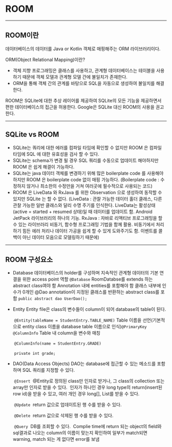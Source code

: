 # ROOM

-----

## ROOM이란

데이터베이스의 데이터를 Java or Kotlin 객체로 매핑해주는 ORM 라이브러리이다.

ORM(Object Relational Mapping)이란?

- 객체 지향 프로그래밍은 클래스를 사용하고, 관계형 데이터베이스는 테이블을 사용하기 때문에 객체 모델과 관계형 모델 간에 불일치가 존재한다.
- ORM을 통해 객체 간의 관계를 바탕으로 SQL을 자동으로 생성하여 불일치를 해결한다.

ROOM은 SQLite에 대한 추상 레이어를 제공하여 SQLite의 모든 기능을 제공하면서 편한 데이터베이스의 접근을 허용한다.
Google은 SQLite 대신 ROOM의 사용을 권고한다.

----

## SQLite vs ROOM

- SQLite는 쿼리에 대한 에러를 컴파일 타임에 확인할 수 없지만 ROOM 은 컴파일 타임에 SQL 에 대한 유효성을 검사 할 수 있다.
- SQLite는 schema가 변경 될 경우 SQL 쿼리를 수동으로 업데이트 해야하지만 ROOM 은 쉽게 해결이 가능하다.
- SQLite는 java 데이터 객체를 변경하기 위해 많은 boilerplate code 를 사용해야 하지만 ROOM 은 boilerplate code 없이 매핑 가능하다.
  (Boilerplate code : 수정하지 않거나 최소한의 수정만을 거쳐 여러곳에 필수적으로 사용되는 코드)
- ROOM 은 LiveData 와 RxJava 를 위한 Observation 으로 생성하여 동작할 수 있지만 SQLite 는 할 수 없다.
  (LiveData : 관찰 가능한 데이터 홀더 클래스, 다른 관찰 가능한 일반 클래스와 달리 수명 주기를 인식한다. LiveData는 활성상태(active = started + resumed 상태)일 때 데이터를 업데이트 함. Android JetPack 라이브러리의 하나의 기능.
  RxJava : 자바로 리액티브 프로그래밍을 할 수 있는 라이브러리 비동기, 함수형 프로그래밍 기법을 함께 활용. 비동기에서 처리하기 힘든 에러 처리나 데이터 가공을 쉽게 할 수 있게 도와주기도 함. 이벤트를 콜백이 아닌 데이터 모음으로 모델링하기 때문에)

---

## ROOM 구성요소

- Database
  데이터베이스의 holder를 구성하며 지속적인 관계형 데이터의 기본 연결을 위한 access point 역할
  	`@Database` 
  		RoomDatabse를 extends 하는 abstract class여야 함
  		Annotation 내에 entities를 포함해야 함
  		클래스 내부에 인수가 0개인 @Dao annotation이 지정된 클래스를 반환하는 abstract class를 포함 `public abstract dao UserDao();`

- Entity
  Entity file은 class의 변수들이 column이 되어 database의 table이 된다.

  ​	`@Entity(tableName = StudentEntry.TABLE_NAME)` Table 이름을 선언(기본적으로 entity class 이름을 database table 이름으로 인식)
  ​	`@PrimaryKey`
  ​	`@ColumnInfo` Table 내 column을 변수와 매칭

  ​		`@ColumnInfo(name = StudentEntry.GRADE)`

  ​		`private int grade;`

- DAO(Data Access Objects)
  DAO는 database에 접근할 수 있는 메소드를 포함하며 SQL 쿼리를 지정할 수 있다.

  ​	`@Insert`
  ​		@Entity로 정의된 class만 인자로 받거나, 그 class의 collection 또는 array만 인자로 받을 수 있다.
  ​		인자가 하나인 경우 long type의 return(insert된 row id)을 받을 수 있고, 여러 개인 경우 long[], List를 받을 수 있다.

  ​	`@Update`
  ​		return 값으로 업데이트된 행 수를 받을 수 있다.

  ​	`@Delete`
  ​		return 값으로 삭제된 행 수를 받을 수 있다.

  ​	`@Query`
  ​		DB를 조회할 수 있다.
  ​		Complie time에 return 되는 object의 field와 sql결과로 나오는 column의 이름이 맞는지 확인하여 일부가 match되면 warning, match 되는 게 없다면 error를 보냄